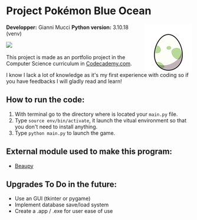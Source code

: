 # Project Pokémon Blue Ocean
<img src= "https://github.com/Desty-MGianni/Pokemon-Blue-Ocean/blob/main/Resources/egg.icns" align= "right">

**Developper:**  Gianni Mucci
**Python version:** 3.10.18 (venv)

![](https://github.com/Desty-MGianni/Pokemon-Blue-Ocean/blob/main/Resources/title.png")

This project is made as an portfolio project in the Computer Science curriculum in [Codecademy.com](https://www.codecademy.com/career-journey/computer-science).

I know I lack a lot of knowledge as it's my first experience with coding so if you have feedbacks I will gladly read and learn!

## How to run the code:

1. With terminal go to the directory where is located your `main.py` file.
2. Type `source env/bin/activate`, it launch the vitual environment so that you don't need to install anything.
3. Type `python main.py` to launch the game.

## External module used to make this program:

- [Beaupy](https://pypi.org/project/beaupy/)

## Upgrades To Do in the future:

- Use an GUI (tkinter or pygame)
- Implement database save/load system
- Create a .app / .exe for user ease of use
